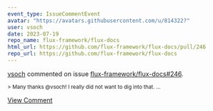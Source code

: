 ```yaml
---
event_type: IssueCommentEvent
avatar: "https://avatars.githubusercontent.com/u/814322?"
user: vsoch
date: 2023-07-19
repo_name: flux-framework/flux-docs
html_url: https://github.com/flux-framework/flux-docs/pull/246
repo_url: https://github.com/flux-framework/flux-docs
---
```


<a href='https://github.com/vsoch' target='_blank'>vsoch</a> commented on issue <a href='https://github.com/flux-framework/flux-docs/pull/246' target='_blank'>flux-framework/flux-docs#246</a>.

<small>> Many thanks @vsoch! I really did not want to dig into that....</small>

<a href='https://github.com/flux-framework/flux-docs/pull/246' target='_blank'>View Comment</a>